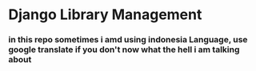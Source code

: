 # Django Library Management
### in this repo sometimes i amd using indonesia Language, use google translate if you don't now what the hell i am talking about